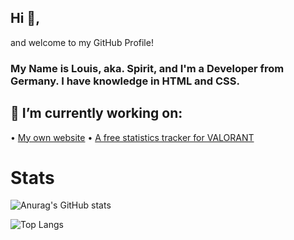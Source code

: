 ## Hi 👋,

and welcome to my GitHub Profile!

### My Name is Louis, aka. Spirit, and I'm a Developer from Germany. I have knowledge in HTML and CSS.
## 🔭 I’m currently working on:

  • [My own website](https://codedotspirit.dev/)
  • [A free statistics tracker for VALORANT](https://valtracker.gg/)
  
# Stats
  
![Anurag's GitHub stats](https://github-readme-stats.vercel.app/api?username=SpiritLetsPlays&show_icons=true&theme=synthwave)

![Top Langs](https://github-readme-stats.vercel.app/api/top-langs/?username=SpiritLetsPlays&layout=compact)

